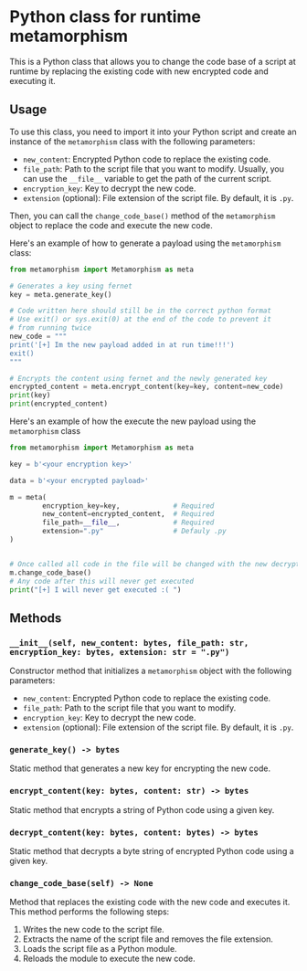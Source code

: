 # Python class for runtime metamorphism

This is a Python class that allows you to change the code base of a script at runtime by replacing the existing code with new encrypted code and executing it.

## Usage

To use this class, you need to import it into your Python script and create an instance of the `metamorphism` class with the following parameters:

- `new_content`: Encrypted Python code to replace the existing code.
- `file_path`: Path to the script file that you want to modify. Usually, you can use the `__file__` variable to get the path of the current script.
- `encryption_key`: Key to decrypt the new code.
- `extension` (optional): File extension of the script file. By default, it is `.py`.

Then, you can call the `change_code_base()` method of the `metamorphism` object to replace the code and execute the new code.

Here's an example of how to generate a payload using the `metamorphism` class:

```python
from metamorphism import Metamorphism as meta

# Generates a key using fernet
key = meta.generate_key()

# Code written here should still be in the correct python format
# Use exit() or sys.exit(0) at the end of the code to prevent it
# from running twice
new_code = """
print('[+] Im the new payload added in at run time!!!')
exit()
"""

# Encrypts the content using fernet and the newly generated key
encrypted_content = meta.encrypt_content(key=key, content=new_code)
print(key)
print(encrypted_content)

```

Here's an example of how the execute the new payload using the `metamorphism` class
```python
from metamorphism import Metamorphism as meta

key = b'<your encryption key>'

data = b'<your encrypted payload>'

m = meta(
        encryption_key=key,             # Required
        new_content=encrypted_content,  # Required
        file_path=__file__,             # Required
        extension=".py"                 # Defauly .py
)


# Once called all code in the file will be changed with the new decrypted code
m.change_code_base()
# Any code after this will never get executed
print("[+] I will never get executed :( ")
```

## Methods

### `__init__(self, new_content: bytes, file_path: str, encryption_key: bytes, extension: str = ".py")`

Constructor method that initializes a `metamorphism` object with the following parameters:

- `new_content`: Encrypted Python code to replace the existing code.
- `file_path`: Path to the script file that you want to modify.
- `encryption_key`: Key to decrypt the new code.
- `extension` (optional): File extension of the script file. By default, it is `.py`.

### `generate_key() -> bytes`

Static method that generates a new key for encrypting the new code.

### `encrypt_content(key: bytes, content: str) -> bytes`

Static method that encrypts a string of Python code using a given key.

### `decrypt_content(key: bytes, content: bytes) -> bytes`

Static method that decrypts a byte string of encrypted Python code using a given key.

### `change_code_base(self) -> None`

Method that replaces the existing code with the new code and executes it. This method performs the following steps:

1. Writes the new code to the script file.
2. Extracts the name of the script file and removes the file extension.
3. Loads the script file as a Python module.
4. Reloads the module to execute the new code.
